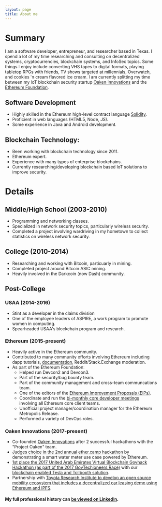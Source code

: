 ```yaml
---
layout: page
title: About me
---
```


# Summary
I am a software developer, entrepreneur, and researcher based in Texas. I spend a lot of my time researching and consulting on decentralized systems, cryptocurrencies, blockchain systems, and InfoSec topics. Some things I enjoy include converting VHS tapes to digital formats, playing tabletop RPGs with friends, TV shows targeted at millennials, Overwatch, and cookies 'n cream flavored ice cream. I am currently splitting my time between my IoT blockchain security startup [Oaken Innovations](http://oakeninnovations.com/) and the [Ethereum Foundation](https://ethereum.org/).

## Software Development
- Highly skilled in the Ethereum high-level contract language [Solidity](https://solidity.readthedocs.io/en/latest/).
- Proficient in web languages (HTML5, Node, JS).
- Some experience in Java and Android development.

## Blockchain Technology:
- Been working with blockchain technology since 2011.
- Ethereum expert.
- Experience with many types of enterprise blockchains.
- Currently researching/developing blockchain based IoT solutions to improve security.


# Details

## Middle/High School (2003-2010)
- Programming and networking classes.
- Specialized in network security topics, particularly wireless security.
- Completed a project involving wardriving in my hometown to collect statistics on wireless network security.

## College (2010-2014)
- Researching and working with Bitcoin, particuarly in mining.
- Completed project around Bitcoin ASIC mining.
- Heavily involved in the Darkcoin (now Dash) community.

## Post-College

### USAA (2014-2016)
- Stint as a developer in the claims division
- One of the employee leaders of ASPIRE, a work program to promote women in computing.
- Spearheaded USAA's blockchain program and research.

### Ethereum (2015-present)
- Heavily active in the Ethereum community.
- Contributed to many community efforts involving Ethereum including dapp tutorials, [documentation](http://ethdocs.org), Reddit/Stack.Exchange moderation.
- As part of the Ethereum Foundation:
    - Helped run Devcon2 and Devcon3.
    - Part of the security/bug bounty team.
    - Part of the community management and cross-team communcations team.
    - One of the editors of the [Ethereum Improvement Proposals (EIPs)](https://github.com/ethereum/EIPs).
    - Coordinate and run the [bi-monthly core developer meetings](https://github.com/ethereum/pm/tree/master/All%20Core%20Devs%20Meetings) involving all Ethereum core client teams.
    - Unofficial project manager/coordination manager for the Ethereum Metropolis Release.
    - Performed a variety of DevOps roles.
    
### Oaken Innovations (2017-present)
- Co-founded [Oaken Innovations](http://oakeninnovations.com/) after 2 successful hackathons with the "Project Oaken" team.
- [Judges choice in the 2nd annual ether.camp hackathon](https://medium.com/@projectoaken/project-oaken-selected-1-by-judges-e02253c7e445) by demonstrating a smart water meter use case powered by Ethereum.
- [1st place the 2017 United Arab Emirates Virtual Blockchain Govhack Hackathon (as part of the 2017 GovTechioneers Race)](http://www.coindesk.com/ethereum-iot-project-wins-100k-dubai-blockchain-hackathon/) with our [blockchain enabled Tesla and Tollbooth solution](https://www.youtube.com/watch?v=lKJrTeNQGZE).
- Partnership with [Toyota Research Institute to develop an open source mobility ecosystem that includes a decentralized car leasing demo using Ethereum and IPFS](https://medium.com/@projectoaken/oaken-innovations-toyota-research-institute-driving-towards-an-open-blockchain-mobility-1875c82b91d8).

#### My full professional history can [be viewed on LinkedIn](https://www.linkedin.com/in/hudsonjameson/).
